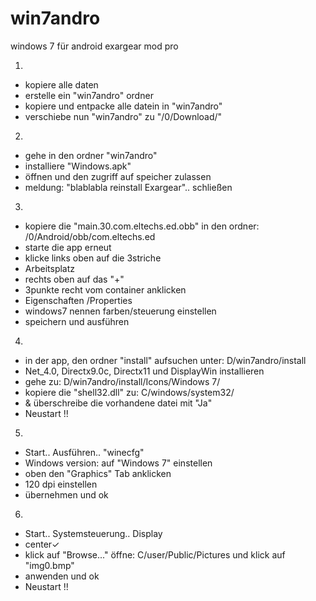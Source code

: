 # win7andro
windows 7 für android exargear mod pro





1.
- kopiere alle daten 
- erstelle ein "win7andro" ordner
- kopiere und entpacke alle datein in "win7andro"
- verschiebe nun "win7andro" zu "/0/Download/"
2.
- gehe in den ordner "win7andro"
- installiere "Windows.apk"
- öffnen und den zugriff auf speicher zulassen
- meldung: "blablabla reinstall Exargear".. schließen
3.
- kopiere  die "main.30.com.eltechs.ed.obb" in den ordner:
  /0/Android/obb/com.eltechs.ed
- starte die app erneut
- klicke links oben auf die 3striche
- Arbeitsplatz
- rechts oben auf das "+"
- 3punkte recht vom container anklicken
- Eigenschaften /Properties
- windows7 nennen farben/steuerung einstellen
- speichern und ausführen
4.
- in der app, den ordner "install" aufsuchen unter:
D/win7andro/install
- Net_4.0, Directx9.0c, Directx11 und DisplayWin installieren
- gehe zu:
D/win7andro/install/Icons/Windows 7/
- kopiere die "shell32.dll" zu:
C/windows/system32/
- & überschreibe die vorhandene datei mit "Ja"
- Neustart !!
5.
- Start.. Ausführen.. "winecfg"
- Windows version: auf "Windows 7" einstellen
- oben den "Graphics" Tab anklicken
- 120 dpi einstellen
- übernehmen und ok
6.
- Start.. Systemsteuerung.. Display
- center✓ 
- klick auf "Browse..." öffne:
C/user/Public/Pictures und klick auf "img0.bmp"
- anwenden und ok
- Neustart !!
